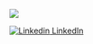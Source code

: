 ![](https://komarev.com/ghpvc/?username=danwiener&label=PROFILE+VIEWS)

[![Linkedin](https://i.stack.imgur.com/gVE0j.png) LinkedIn](https://www.linkedin.com/henrikwiener/)
